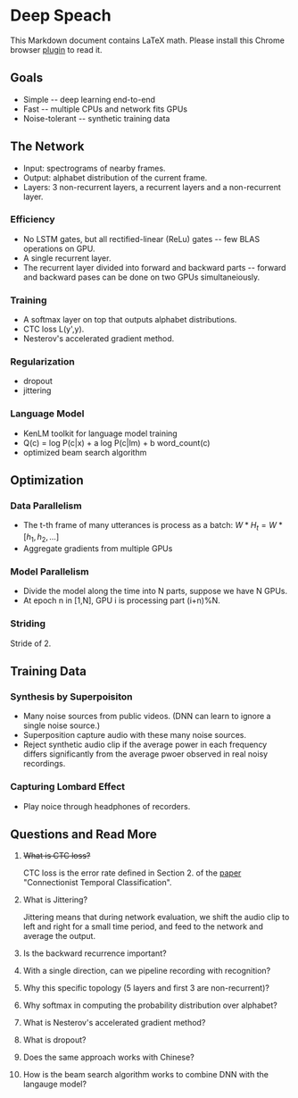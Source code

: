 # Deep Speach

This Markdown document contains LaTeX math. Please install this Chrome
browser
[plugin](https://chrome.google.com/webstore/detail/markdown-reader/gpoigdifkoadgajcincpilkjmejcaanc?hl=en)
to read it.


## Goals

* Simple -- deep learning end-to-end
* Fast -- multiple CPUs and network fits GPUs
* Noise-tolerant -- synthetic training data

## The Network

* Input: spectrograms of nearby frames.
* Output: alphabet distribution of the current frame.
* Layers: 3 non-recurrent layers, a recurrent layers and a non-recurrent layer.

### Efficiency

* No LSTM gates, but all rectified-linear (ReLu) gates -- few BLAS operations on GPU.
* A single recurrent layer.
* The recurrent layer divided into forward and backward parts -- forward and backward pases can be done on two GPUs simultaneiously.

### Training

* A softmax layer on top that outputs alphabet distributions.
* CTC loss L(y',y).
* Nesterov's accelerated gradient method.

### Regularization

* dropout
* jittering

### Language Model

* KenLM toolkit for language model training
* Q(c) = log P(c|x) + a log P(c|lm) + b word_count(c)
* optimized beam search algorithm

## Optimization

### Data Parallelism

* The t-th frame of many utterances is process as a batch: $W * H_t = W * [h_1, h_2, ...]$
* Aggregate gradients from multiple GPUs

### Model Parallelism

* Divide the model along the time into N parts, suppose we have N GPUs.
* At epoch n in [1,N], GPU i is processing part (i+n)%N.

### Striding

Stride of 2.

## Training Data

### Synthesis by Superpoisiton

* Many noise sources from public videos. (DNN can learn to ignore a single noise source.)
* Superposition capture audio with these many noise sources.
* Reject synthetic audio clip if the average power in each frequency differs significantly from the average pwoer observed in real noisy recordings.

### Capturing Lombard Effect

* Play noice through headphones of recorders.


## Questions and Read More

1. ~~What is CTC loss?~~

   CTC loss is the error rate defined in Section 2. of the
   [paper](ftp://ftp.idsia.ch/pub/juergen/icml2006.pdf) "Connectionist
   Temporal Classification".

1. What is Jittering?

   Jittering means that during network evaluation, we shift the audio
   clip to left and right for a small time period, and feed to the
   network and average the output.

1. Is the backward recurrence important?
1. With a single direction, can we pipeline recording with recognition?
1. Why this specific topology (5 layers and first 3 are non-recurrent)?
1. Why softmax in computing the probability distribution over alphabet?
1. What is Nesterov's accelerated gradient method?
1. What is dropout?
1. Does the same approach works with Chinese?
1. How is the beam search algorithm works to combine DNN with the langauge model?


